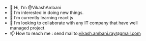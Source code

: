 - 👋 Hi, I’m @VikashAmbani
- 👀 I’m interested in doing new things.
- 🌱 I’m currently learning react js
- 💞️ I’m looking to collaborate with any IT company that have well managed project.
- 📫 How to reach me : send mailto:vikash.ambani.ray@gmail.com

<!---
VikashAmbani/VikashAmbani is a ✨ special ✨ repository because its `README.md` (this file) appears on your GitHub profile.
You can click the Preview link to take a look at your changes.
--->

